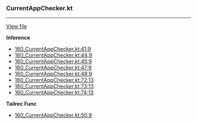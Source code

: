 ### CurrentAppChecker.kt
---
[View file](../files/160_CurrentAppChecker.kt)

**Inference**

 - [160_CurrentAppChecker.kt:41:9](../files/160_CurrentAppChecker.kt#L41)
 - [160_CurrentAppChecker.kt:44:9](../files/160_CurrentAppChecker.kt#L44)
 - [160_CurrentAppChecker.kt:45:9](../files/160_CurrentAppChecker.kt#L45)
 - [160_CurrentAppChecker.kt:47:9](../files/160_CurrentAppChecker.kt#L47)
 - [160_CurrentAppChecker.kt:48:9](../files/160_CurrentAppChecker.kt#L48)
 - [160_CurrentAppChecker.kt:72:13](../files/160_CurrentAppChecker.kt#L72)
 - [160_CurrentAppChecker.kt:73:13](../files/160_CurrentAppChecker.kt#L73)
 - [160_CurrentAppChecker.kt:74:13](../files/160_CurrentAppChecker.kt#L74)

**Tailrec Func**

 - [160_CurrentAppChecker.kt:50:9](../files/160_CurrentAppChecker.kt#L50)
